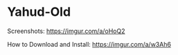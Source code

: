# Yahud-Old
Screenshots: https://imgur.com/a/oHoQ2

How to Download and Install: https://imgur.com/a/w3Ah6
